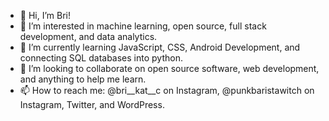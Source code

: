 - 👋 Hi, I’m Bri! 
- 👀 I’m interested in machine learning, open source, full stack development, and data analytics.
- 🌱 I’m currently learning JavaScript, CSS, Android Development, and connecting SQL databases into python. 
- 💞️ I’m looking to collaborate on open source software, web development, and anything to help me learn. 
- 📫 How to reach me: @bri__kat__c on Instagram, @punkbaristawitch on Instagram, Twitter, and WordPress. 

<!---
Brikatc/Brikatc is a ✨ special ✨ repository because its `README.md` (this file) appears on your GitHub profile.
You can click the Preview link to take a look at your changes.
--->
